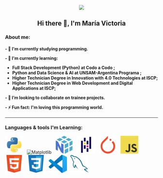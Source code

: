 <div id="header" align="center">
  <img src="https://media.giphy.com/media/436hhtZJQAT86nomhG/giphy.gif" width="30%">
  <h2 style="font-weight: bold;">Hi there 👋, I'm María Victoria</h2>
</div>

<div>
  <h3>About me:</h3>
</div>

<h4>
<p>- 🔭 I'm currently studying programming.</p>
<p>- 🌱 I'm currently learning:</p>
<ul>
  <li>Full Stack Development (Python) at Codo a Codo ; </li>
  <li>Python and Data Science & AI at UNSAM-Argentina Programa ;</li>
  <li>Higher Technician Degree in Innovation with 4.0 Technologies at ISCP;</li>
  <li>Higher Technician Degree in Web Development and Digital Applications at ISCP;</li>
</ul>


  <p>- 👯 I’m looking to collaborate on trainee projects.</p>
  <p>- ⚡ Fun fact: I'm loving this programming world.</p>
</h4>

---

<div id="header" align="left">
  <span class="iconify" data-icon="eos-icons:machine-learning" data-inline="false"></span>
  <h3> Languages & tools I'm Learning:</h3>
</div>

<div>
  <img src="https://github.com/devicons/devicon/blob/master/icons/python/python-original.svg" title="Python" alt="Python" width="60" height="60" /> &nbsp;
  <img src="https://raw.githubusercontent.com/matplotlib/matplotlib/master/doc/_static/logo2_compressed.svg" title="Matplotlib" alt="Matplotlib" width="60" height="60" /> &nbsp;
  <img src="https://github.com/devicons/devicon/blob/master/icons/numpy/numpy-original.svg" title="NumPy" alt="NumPy" width="60" height="60" /> &nbsp;
  <img src="https://github.com/devicons/devicon/blob/master/icons/pandas/pandas-original.svg" title="Pandas" alt="Pandas" width="60" height="60" /> &nbsp;
  <img src="https://github.com/devicons/devicon/blob/master/icons/pytorch/pytorch-original.svg" title="PyTorch" alt="PyTorch" width="60" height="60" /> &nbsp;
  <img src="https://github.com/devicons/devicon/blob/master/icons/javascript/javascript-original.svg" title="JavaScript" alt="JavaScript" width="60" height="60" /> &nbsp;
  <img src="https://github.com/devicons/devicon/blob/master/icons/html5/html5-original.svg" title="HTML5" alt="HTML5" width="60" height="60" /> &nbsp;
  <img src="https://github.com/devicons/devicon/blob/master/icons/css3/css3-original.svg" title="CSS3" alt="CSS3" width="60" height="60" /> &nbsp;
  <img src="https://github.com/devicons/devicon/blob/master/icons/vscode/vscode-original.svg" title="Visual Studio Code" alt="VS Code" width="60" height="60" /> &nbsp;
  <img src="https://github.com/devicons/devicon/blob/master/icons/mysql/mysql-original.svg" title="MySQL" alt="MySQL" width="60" height="60" /> &nbsp;
</div>


